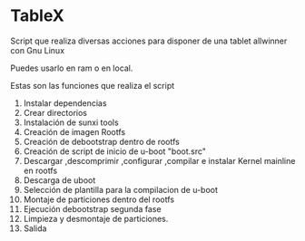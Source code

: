 # TableX

Script que realiza diversas acciones para disponer de una tablet allwinner con Gnu Linux

Puedes usarlo en ram o en local.

Estas son las funciones que realiza el script

1. Instalar dependencias
2. Crear directorios
3. Instalación de sunxi tools
4. Creación de imagen Rootfs
5. Creación de debootstrap dentro de rootfs
6. Creación de script de inicio de u-boot "boot.src"
7. Descargar ,descomprimir ,configurar ,compilar e instalar Kernel mainline en rootfs
8. Descarga de uboot
9. Selección de plantilla para la compilacion de u-boot
10. Montaje de particiones dentro del rootfs
11. Ejecución debootstrap segunda fase 
12. Limpieza y desmontaje de particiones.
13. Salida
